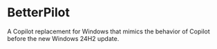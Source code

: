 # BetterPilot
A Copilot replacement for Windows that mimics the behavior of Copilot before the new Windows 24H2 update.
